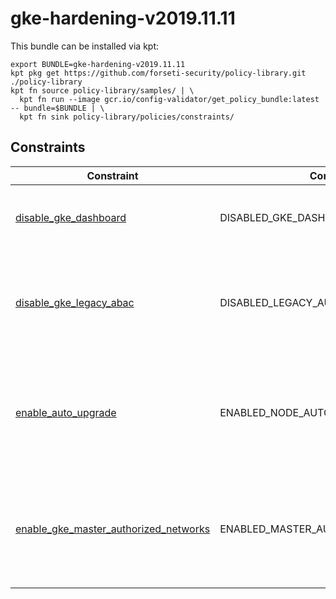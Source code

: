 # gke-hardening-v2019.11.11

This bundle can be installed via kpt:

```
export BUNDLE=gke-hardening-v2019.11.11
kpt pkg get https://github.com/forseti-security/policy-library.git ./policy-library
kpt fn source policy-library/samples/ | \
  kpt fn run --image gcr.io/config-validator/get_policy_bundle:latest -- bundle=$BUNDLE | \
  kpt fn sink policy-library/policies/constraints/
```

## Constraints

| Constraint                                                                                         | Control                           | Description                                                                       |
| -------------------------------------------------------------------------------------------------- | --------------------------------- | --------------------------------------------------------------------------------- |
| [disable_gke_dashboard](../../samples/gke_dashboard_disable.yaml)                                  | DISABLED_GKE_DASHBOARD            | Ensure Kubernetes web UI / Dashboard is disabled                                  |
| [disable_gke_legacy_abac](../../samples/gke_legacy_abac.yaml)                                      | DISABLED_LEGACY_AUTHORIZATION     | Ensure Legacy Authorization is set to Disabled on Kubernetes Engine Clusters      |
| [enable_auto_upgrade](../../samples/gke_node_pool_auto_upgrade.yaml)                               | ENABLED_NODE_AUTO_UPGRADE         | Ensure Automatic node upgrades is enabled on Kubernetes Engine Clusters nodes     |
| [enable_gke_master_authorized_networks](../../samples/gke_master_authorized_networks_enabled.yaml) | ENABLED_MASTER_AUTHORIZED_NETWORK | Ensure Master authorized networks is set to Enabled on Kubernetes Engine Clusters |


